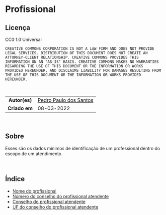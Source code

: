 # Profissional

## Licença

CC0 1.0 Universal

    CREATIVE COMMONS CORPORATION IS NOT A LAW FIRM AND DOES NOT PROVIDE
    LEGAL SERVICES. DISTRIBUTION OF THIS DOCUMENT DOES NOT CREATE AN
    ATTORNEY-CLIENT RELATIONSHIP. CREATIVE COMMONS PROVIDES THIS
    INFORMATION ON AN "AS-IS" BASIS. CREATIVE COMMONS MAKES NO WARRANTIES
    REGARDING THE USE OF THIS DOCUMENT OR THE INFORMATION OR WORKS
    PROVIDED HEREUNDER, AND DISCLAIMS LIABILITY FOR DAMAGES RESULTING FROM
    THE USE OF THIS DOCUMENT OR THE INFORMATION OR WORKS PROVIDED
    HEREUNDER.

<br>

|||
|:-------------:|:------------|
|  **Autor(es)**  | [Pedro Paulo dos Santos](https://github.com/dr2pedro)
| **Criado em** | 08-03-2022 |

<br>


## Sobre
Esses são os dados mínimos de identificação de um professional dentro do escopo de um atendimento.

<br>

## Índice

- [Nome do profissional]()
- [Número do conselho do profissional atendente]()
- [Conselho do profissional atendente]()
- [UF do conselho do profissional atendente]()